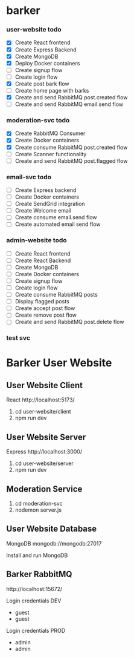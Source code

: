 # barker

### user-website todo

- [x] Create React frontend
- [x] Create Express Backend
- [x] Create MongoDB
- [x] Deploy Docker containers
- [ ] Create signup flow
- [ ] Create login flow
- [x] Create post bark flow
- [ ] Create home page with barks
- [x] Create and send RabbitMQ post.created flow
- [ ] Create and send RabbitMQ email.send flow

### moderation-svc todo

- [x] Create RabbitMQ Consumer
- [x] Create Docker containers
- [x] Create consume RabbitMQ post.created flow
- [ ] Create Scanner functionality
- [ ] Create and send RabbitMQ post.flagged flow

### email-svc todo

- [ ] Create Express backend
- [ ] Create Docker containers
- [ ] Create SendGrid integration
- [ ] Create Welcome email
- [ ] Create consume email.send flow
- [ ] Create automated email send flow

### admin-website todo

- [ ] Create React frontend
- [ ] Create React Backend
- [ ] Create MongoDB
- [ ] Create Docker containers
- [ ] Create signup flow
- [ ] Create login flow
- [ ] Create consume RabbitMQ posts
- [ ] Display flagged posts
- [ ] Create accept post flow
- [ ] Create remove post flow
- [ ] Create and send RabbitMQ post.delete flow

### test svc

# Barker User Website

## User Website Client

React
http://localhost:5173/

1. cd user-website/client
2. npm run dev

## User Website Server

Express
http://localhost:3000/

1. cd user-website/server
2. npm run dev

## Moderation Service

1. cd moderation-svc
2. nodemon server.js

## User Website Database

MongoDB
mongodb://mongodb:27017

Install and run MongoDB

## Barker RabbitMQ

http://localhost:15672/

Login credentials DEV

- guest
- guest

Login credentials PROD

- admin
- admin
